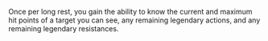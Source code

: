 Once per long rest, you gain the ability to know the current and maximum hit points of a target you can see, any remaining legendary actions, and any remaining legendary resistances. 